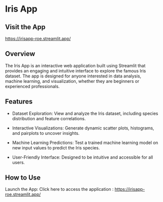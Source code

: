 # **Iris App**
## **Visit the App**
https://irisapp-roe.streamlit.app/

## **Overview**
The Iris App is an interactive web application built using Streamlit that provides an engaging and intuitive interface to explore the famous Iris dataset. The app is designed for anyone interested in data analysis, machine learning, and visualization, whether they are beginners or experienced professionals.

## **Features**
* Dataset Exploration: View and analyze the Iris dataset, including species distribution and feature correlations.

* Interactive Visualizations: Generate dynamic scatter plots, histograms, and pairplots to uncover insights.

* Machine Learning Predictions: Test a trained machine learning model on new input values to predict the Iris species.

* User-Friendly Interface: Designed to be intuitive and accessible for all users.

## **How to Use**
Launch the App: Click here to access the application : https://irisapp-roe.streamlit.app/
